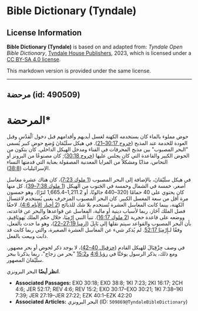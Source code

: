 # Bible Dictionary (Tyndale)

## License Information

**Bible Dictionary (Tyndale)** is based on and adapted from: _Tyndale Open Bible Dictionary_, [Tyndale House Publishers](https://tyndaleopenresources.com/), 2023, which is licensed under a [CC BY-SA 4.0 license](https://creativecommons.org/licenses/by-sa/4.0/legalcode.en).

This markdown version is provided under the same license.



--------------------------------

## مرحضة (id: 490509)

المرحضة\*
=========

حوض مملوء بالماء كان يستخدمه الكهنة لغسل أيديهم وأقدامهم قبل دخول ٱلْقدْسِ وقبل العودة للخدمة عند المذبح ([خروج 30:17–21](https://ref.ly/Exod30:17-Exod30:21)). في هيكل سلَيْمَانَ وُضع حوض كبير يُسمى "البحر المصبوب" بين مذبح المحرقات في الفناء ومدخل الهيكل الداخلي. كان يتكون من الحوض الكبير والقاعدة التي كان يجلس عليها ([خروج 30:18](https://ref.ly/Exod30:18)); كان مصنوعًا من البرونز أو النحاس، مذابًا ومشكلاً من المرايا المعدنية المصقولة بعناية التي قدمتها النساء الإسرائيليات ([38:8](https://ref.ly/Exod38:8)).

في هيكل سلَيْمَانَ، بالإضافة إلى البحر المصبوب ([1 ملوك 7:23](https://ref.ly/1Kgs7:23))، كان هناك عشرة مغاسل أصغر، خمسة في الشمال وخمسة في الجَنوب من الهيكل ([1 ملوك 7:38–39](https://ref.ly/1Kgs7:38-1Kgs7:39)). كل منها كان يحتوي على 40 حمامًا (320–440 جالونًا، أو 1,211\.2–1,665\.4 لترًا)، وهو خمسون مرة أقل من سعة المغسل الكبير. كان البحر المصبوب المزخرف بغنى يُستخدم لاغتسال الكهنة، بينما كانت المغاسل العشرة تُستخدم بلا شك للذبائح ([2 أخبار الأيام 4:6](https://ref.ly/2Chr4:6)). لاحقًا فصل الملك آحَاز، ربما لأسباب دينية أو مالية، المغاسل عن قواعدها والبحر عن قاعدته، ووضعه على قاعدة حجرية ([2 ملوك 16:17](https://ref.ly/2Kgs16:17)). تنبأ النبي إِرْمِيَا، خلال حكم الملك يَهويَاقِيمَ، بأن البحر المصبوب والقواعد سيتم نقلها إلى بَابِلَ ([إرميا 27:19–22](https://ref.ly/Jer27:19-Jer27:22))، وهو ما حدث بالفعل، وفقًا لـ[إِرْمِيَا 52:17](https://ref.ly/Jer52:17). لم يُذكر شيء عن المغاسل العشرة الصغيرة، والتي ربما كانت قد ذابت وبيعت بالفعل.

في وصف حِزْقِيَالَ للهيكل القادم ([حزقيال 40–42](https://ref.ly/Ezek40:1-Ezek42:20))، لا يوجد ذكر لحوض أو بحر مصهور. ومع ذلك، يذكر الرسول يوحَنَّا في [رؤيا 4:6](https://ref.ly/Rev4:6) و[15:2](https://ref.ly/Rev15:2) "بحر من زجاج"، ربما يذكرنا ببحر سلَيْمَانَ المصهور.

**انظر أيضًا** البحر البرونزي.

* **Associated Passages:** EXO 30:18; EXO 38:8; 1KI 7:23; 2KI 16:17; 2CH 4:6; JER 52:17; REV 4:6; REV 15:2; EXO 30:17–EXO 30:21; 1KI 7:38–1KI 7:39; JER 27:19–JER 27:22; EZK 40:1–EZK 42:20
* **Associated Articles:** البحر البرونزي (ID: `509869@TyndaleBibleDictionary`)

